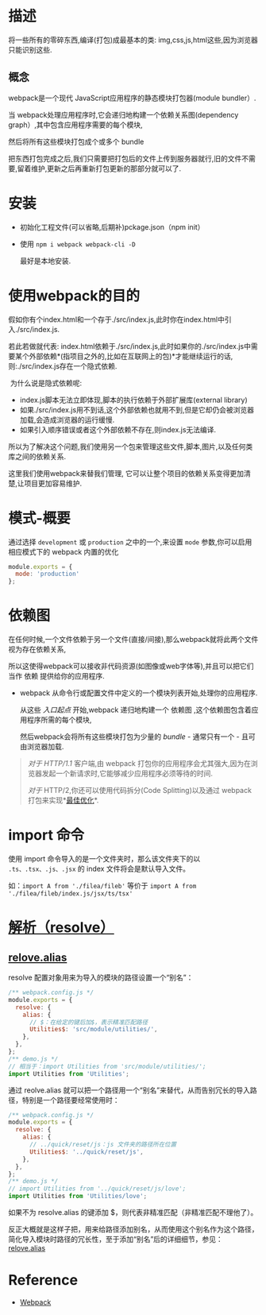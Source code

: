 # 描述

将一些所有的零碎东西,编译(打包)成最基本的类: img,css,js,html这些,因为浏览器只能识别这些.

## 概念

webpack是一个现代 JavaScript应用程序的静态模块打包器(module bundler）.

当 webpack处理应用程序时,它会递归地构建一个依赖关系图(dependency graph）,其中包含应用程序需要的每个模块,

然后将所有这些模块打包成个或多个 bundle

把东西打包完成之后,我们只需要把打包后的文件上传到服务器就行,旧的文件不需要,留着维护,更新之后再重新打包更新的那部分就可以了.



# 安装

- 初始化工程文件(可以省略,后期补)pckage.json（npm init）

- 使用 `npm i webpack webpack-cli -D`
  
  最好是本地安装.

# 使用webpack的目的

假如你有个index.html和一个存于./src/index.js,此时你在index.html中引入./src/index.js.

若此若做就代表: index.html依赖于./src/index.js,此时如果你的./src/index.js中需要某个外部依赖*(指项目之外的,比如在互联网上的包)*才能继续运行的话,则:./src/index.js存在一个隐式依赖.

​    为什么说是隐式依赖呢:

- index.js脚本无法立即体现,脚本的执行依赖于外部扩展库(external library)
- 如果./src/index.js用不到话,这个外部依赖也就用不到,但是它却仍会被浏览器加载,会造成浏览器的运行缓慢.
- 如果引入顺序错误或者这个外部依赖不存在,则index.js无法编译.

所以为了解决这个问题,我们使用另一个包来管理这些文件,脚本,图片,以及任何类库之间的依赖关系.

这里我们使用webpack来替我们管理, 它可以让整个项目的依赖关系变得更加清楚,让项目更加容易维护.

# 模式-概要

通过选择 `development` 或 `production` 之中的一个,来设置 `mode` 参数,你可以启用相应模式下的 webpack 内置的优化

```javascript
module.exports = {
  mode: 'production'
};
```

# 依赖图

在任何时候,一个文件依赖于另一个文件(直接/间接),那么webpack就将此两个文件视为存在依赖关系, 

所以这使得webpack可以接收非代码资源(如图像或web字体等),并且可以把它们当作 依赖 提供给你的应用程序.

- webpack 从命令行或配置文件中定义的一个模块列表开始,处理你的应用程序. 
  
  从这些 *入口起点* 开始,webpack 递归地构建一个 依赖图 ,这个依赖图包含着应用程序所需的每个模块,
  
  然后webpack会将所有这些模块打包为少量的 *bundle* - 通常只有一个 - 且可由浏览器加载.

> *对于* *HTTP/1.1* 客户端,由 webpack 打包你的应用程序会尤其强大,因为在浏览器发起一个新请求时,它能够减少应用程序必须等待的时间.
> 
> *对于* HTTP/2,你还可以使用代码拆分(Code Splitting)以及通过 webpack 打包来实现*[最佳优化](https://medium.com/webpack/webpack-http-2-7083ec3f3ce6#.7y5d3hz59)*.

# import 命令

使用 import 命令导入的是一个文件夹时，那么该文件夹下的以 `.ts、.tsx、.js、.jsx` 的 index 文件将会是默认导入文件。

如：`import A from './filea/fileb'` 等价于 `import A from './filea/fileb/index.js/jsx/ts/tsx'`

# [解析（resolve）](https://www.webpackjs.com/configuration/resolve/)

## [relove.alias](https://www.webpackjs.com/configuration/resolve/#resolve-alias)

resolve 配置对象用来为导入的模块的路径设置一个“别名”：

```js
/** webpack.config.js */
module.exports = {
  resolve: {
    alias: {
      // $：在给定的键后加$，表示精准匹配路径
      Utilities$: 'src/module/utilities/', 
    },
  },
};
/** demo.js */
// 相当于：import Utilities from 'src/module/utilities/';
import Utilities from 'Utilities';
```

通过 reolve.alias 就可以把一个路径用一个“别名”来替代，从而告别冗长的导入路径，特别是一个路径要经常使用时：

```js
/** webpack.config.js */
module.exports = {
  resolve: {
    alias: {
      // ../quick/reset/js：js 文件夹的路径所在位置
      Utilities$: '../quick/reset/js', 
    },
  },
};
/** demo.js */
// import Utilities from '../quick/reset/js/love';
import Utilities from 'Utilities/love';
```

如果不为 resolve.alias 的键添加 $，则代表非精准匹配（非精准匹配不理他了）。

反正大概就是这样子把，用来给路径添加别名，从而使用这个别名作为这个路径，简化导入模块时路径的冗长性，至于添加“别名”后的详细细节，参见：[relove.alias](https://www.webpackjs.com/configuration/resolve/#resolve-alias)

# Reference

- [Webpack](https://www.webpackjs.com/)  